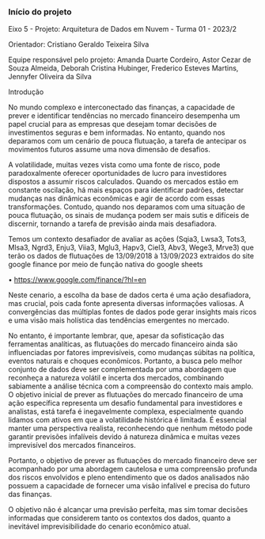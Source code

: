 ### Início do projeto



Eixo 5 - Projeto: Arquitetura de Dados em Nuvem - Turma 01 - 2023/2

Orientador: Cristiano Geraldo Teixeira Silva



Equipe responsável pelo projeto:
Amanda Duarte Cordeiro, Astor Cezar de Souza Almeida, Deborah Cristina Hubinger, 
Frederico Esteves Martins, Jennyfer Oliveira da Silva



Introdução 

No mundo complexo e interconectado das finanças, a capacidade de prever e  identificar tendências no mercado financeiro desempenha um papel crucial para as  empresas que desejam tomar decisões de investimentos seguras e bem informadas. No  entanto, quando nos deparamos com um cenário de pouca flutuação, a tarefa de  antecipar os movimentos futuros assume uma nova dimensão de desafios. 



A volatilidade, muitas vezes vista como uma fonte de risco, pode paradoxalmente  oferecer oportunidades de lucro para investidores dispostos a assumir riscos calculados.  Quando os mercados estão em constante oscilação, há mais espaços para identificar  padrões, detectar mudanças nas dinâmicas econômicas e agir de acordo com essas  transformações. Contudo, quando nos deparamos com uma situação de pouca  flutuação, os sinais de mudança podem ser mais sutis e difíceis de discernir, tornando a tarefa de previsão ainda mais desafiadora. 



Temos um contexto desafiador de avaliar as ações (Sqia3, Lwsa3, Tots3, Mlsa3, Ngrd3, Enju3, Viia3, Mglu3, Hapv3, Ciel3, Abv3, Wege3, Mrve3) que terão os dados de flutuações de 13/09/2018 à 13/09/2023 extraidos do site google finance por meio de função nativa do google sheets

• https://www.google.com/finance/?hl=en

Neste cenario, a escolha da base de dados certa é uma ação desafiadora, mas crucial,  pois cada fonte apresenta diversas informações valiosas. A convergências das múltiplas  fontes de dados pode gerar insights mais ricos e uma visão mais holística das tendências emergentes no mercado. 



No entanto, é importante lembrar, que, apesar da sofisticação das ferramentas  analíticas, as flutuações do mercado financeiro ainda são influenciadas por fatores  imprevisíveis, como mudanças súbitas na política, eventos naturais e choques  econômicos. Portanto, a busca pelo melhor conjunto de dados deve ser complementada  por uma abordagem que reconheça a natureza volátil e incerta dos mercados,  combinando sabiamente a análise técnica com a compreensão do contexto mais amplo.  O objetivo inicial de prever as flutuações do mercado financeiro de uma ação  específica representa um desafio fundamental para investidores e analistas, está tarefa  é inegavelmente complexa, especialmente quando lidamos com ativos em que a  volatilidade histórica é limitada. É essencial manter uma perspectiva realista, reconhecendo que nenhum método  pode garantir previsões infalíveis devido á natureza dinâmica e muitas vezes imprevisível dos mercados financeiros. 



Portanto, o objetivo de prever as flutuações do mercado  financeiro deve ser acompanhado por uma abordagem cautelosa e uma compreensão  profunda dos riscos envolvidos e pleno entendimento que os dados analisados não  possuem a capacidade de fornecer uma visão infalível e precisa do futuro das finanças. 



O objetivo não é alcançar uma previsão perfeita, mas sim tomar decisões  informadas que considerem tanto os contextos dos dados, quanto a inevitável imprevisibilidade do cenario econômico atual. 
